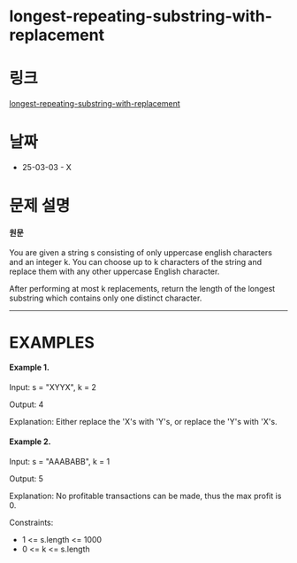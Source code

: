 # longest-repeating-substring-with-replacement

# 링크

[longest-repeating-substring-with-replacement](https://neetcode.io/problems/longest-repeating-substring-with-replacement)

# 날짜

- 25-03-03 - X

# 문제 설명

#### 원문

You are given a string s consisting of only uppercase english characters and an integer k. You can choose up to k characters of the string and replace them with any other uppercase English character.

After performing at most k replacements, return the length of the longest substring which contains only one distinct character.

---

# EXAMPLES

#### Example 1.

Input: s = "XYYX", k = 2

Output: 4

Explanation: Either replace the 'X's with 'Y's, or replace the 'Y's with 'X's.

#### Example 2.

Input: s = "AAABABB", k = 1

Output: 5

Explanation: No profitable transactions can be made, thus the max profit is 0.

Constraints:

- 1 <= s.length <= 1000
- 0 <= k <= s.length
